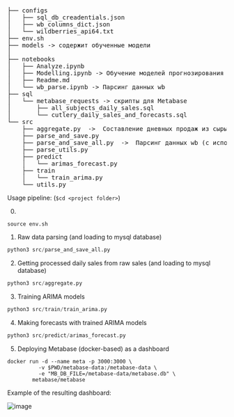 <pre>
├── configs
│   ├── sql_db_creadentials.json
│   ├── wb_columns_dict.json
│   └── wildberries_api64.txt
├── env.sh
├── models -> содержит обученные модели
│   
├── notebooks
│   ├── Analyze.ipynb
│   ├── Modelling.ipynb -> Обучение моделей прогнозирования
│   ├── Readme.md
│   └── wb_parse.ipynb -> Парсинг данных wb
├── sql
│   └── metabase_requests -> скрипты для Metabase
│       ├── all_subjects_daily_sales.sql 
│       └── cutlery_daily_sales_and_forecasts.sql
└── src
    ├── aggregate.py  ->  Составление дневных продаж из сырых
    ├── parse_and_save.py
    ├── parse_and_save_all.py  ->  Парсинг данных wb (с использованием ключа)
    ├── parse_utils.py
    ├── predict
    │   └── arimas_forecast.py
    ├── train
    │   └── train_arima.py
    └── utils.py
</pre>

Usage pipeline: (```$cd <project folder>```)

0) 
```shell
source env.sh
```
1) Raw data parsing (and loading to mysql database)
```python
python3 src/parse_and_save_all.py
```
2) Getting processed daily sales from raw sales (and loading to mysql database)
```python
python3 src/aggregate.py
```
3) Training ARIMA models
```python
python3 src/train/train_arima.py
```
4) Making forecasts with trained ARIMA models
```python
python3 src/predict/arimas_forecast.py
```
5) Deploying Metabase (docker-based) as a dashboard
```shell
docker run -d --name meta -p 3000:3000 \
          -v $PWD/metabase-data:/metabase-data \
          -e "MB_DB_FILE=/metabase-data/metabase.db" \
        metabase/metabase
```

Example of the resulting dashboard:

![image](https://user-images.githubusercontent.com/27732957/152297312-b15bebe2-34c0-48cd-9d3c-03ca1ad21c52.png)
